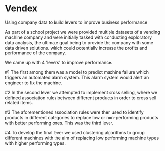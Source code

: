 # Vendex
Using company data to build levers to improve business performance

As part of a school project we were provided multiple datasets of a vending machine company and were initially tasked
with conducting exploratory data analysis, the ultimate goal being to provide the company with some data driven solutions,
which could potentially increase the profits and performance of the company.

We came up with 4 'levers' to improve performance.

#1
The first among them was a model to predict machine failure which triggers an automated alarm system. This alarm system would
alert an engineer to fix the machine.

#2
In the second lever we attempted to implement cross selling, where we defined association rules between different products in order
to cross sell related items.

#3
The aforementioned association rules were then used to identify products in different categories to replace low or non-performing products
with better performing ones. This was the third lever.

#4
To develop the final lever we used clustering algorithms to group different machines with the aim of replacing low performing machine
types with higher performing types.

